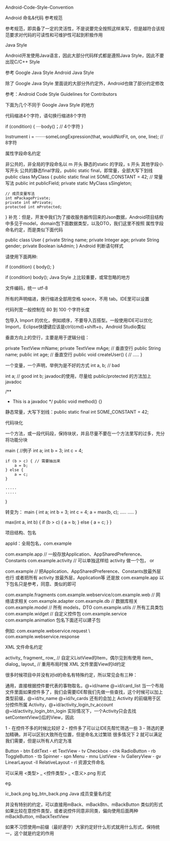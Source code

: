 Android-Code-Style-Convention

Android 命名&代码 参考规范

参考规范，即具备了一定的灵活性，不是说要完全按照这样来写，但是越符合该规范要求对代码的可读性和可维护性可起到积极作用

Java Style

Android开发使用Java语言，因此大部分代码样式都是遵照Java Style，因此不要出现C/C++ Style

参考 Google Java Style
Android Java Style

除了 Google Java Style 里面说的大部分外约定外，Android也做了部分约定修改

参考：Android Code Style Guidelines for Contributors

下面为几个不同于 Google Java Style 的地方

代码缩进4个字符，语句换行缩进8个字符

if (condition) {
····body()；// 4个字符
}

Instrument i =
········someLongExpression(that, wouldNotFit, on, one, line); // 8字符

属性字段命名约定

非公共的，非全局的字段命名以 m 开头
静态的static 的字段，s 开头
其他字段小写开头
公共的静态final字段，public static final，即常量，全部大写下划线
public class MyClass {
    public static final int SOME_CONSTANT = 42; // 常量写法
    public int publicField;
    private static MyClass sSingleton;
    
    // 成员变量写法
    int mPackagePrivate;
    private int mPrivate;
    protected int mProtected;
}
补充：但是，开发中我们为了接收服务器传回来的Json数据，Android项目结构中多见于model，domain包下面数据类型，以及DTO，我们这里不按照 属性字段命名约定，而是类似下面代码

public class User {
	private String name;
	private Integer age;
	private String gender;
	private Boolean isAdmin;
}
Android 判断语句样式

请使用下面两种:

if (condition) {
	body();
}

if (condition) body();
Java Style 上比较重要，或常忽略的地方

文件编码，统一 utf-8

所有的声明缩进，换行缩进全部用空格 space，不用 tab。IDE里可以设置

代码列宽一般控制在 80 到 100 个字符长度

包导入 Import 的优化，例如顺序，不要导入百搭型。一般使用IDE可以优化 Import，Eclipse快捷键应该是ctrl(cmd)+shift+o，Android Studio类似

垂直方向上的空行，主要是用于逻辑分组：

private TextView mName;
private TextView mAge;
									// 垂直空行
public String name;
public int age;
									// 垂直空行
public void createUser() {
	// .....
}

一个变量，一个声明，举例为是不好的方式 int a, b; // bad

int a; // good
int b;
javadoc的使用，尽量给 public/protected 的方法加上 javadoc

/**
* This is a javadoc
*/
public void method() {}

静态常量，大写下划线：public static final int SOME_CONSTANT = 42;

代码块化

一个方法，或一段代码段，保持块状，并且尽量不要在一个方法里写的过多，充分将功能分块

main { //例子
	int a;
	int b = 3;
	int c = 4;
	
	if (b > c) { // 需要抽出来
		a = b;
	} else {
		a = c;
	}
	
	.....
	.....
}

转变为：
main {
	int a;
	int b = 3;
	int c = 4;
	a = max(b, c);
	.....
	.....
}

max(int a, int b) {
	if (b > c) {
		a = b;
	} else {
		a = c;
	}
}

项目结构、包名

appId：全局包名，com.example

com.example.app // 一般存放Application、AppSharedPreference、Constants
com.example.activity // 可以单独这样给 activity 做一个包，
or

com.example // 把Application、AppSharedPreference、Constants放最外层也行
或者把所有 activity 放最外层，Application等 还是放 com.example.app
以下包名只是参考，同意、类似的即可

com.example.fragments
com.example.webservice/com.example.web // 网络请求相关
com.example.adapter
com.example.db // 数据库相关
com.example.model // 所有 models，DTO
com.example.utils // 所有工具类包
com.example.widget // 自定义控件包
com.example.service
com.example.animation
包名下面还可以建子包

例如: com.example.webservice.request \ com.example.webservice.response

XML 文件命名约定

activity_
fragment_
row_ // 自定义ListView的Item，偶尔见到有使用 item_
dialog_
layout_ // 重用布局时候
XML 文件里面View的Id约定

很多时候项目中并没有对id的命名有特殊约定，所以常见会有三种：

通用，直接根据控件要代表的事物取名，@+id/name @+id/card_list
当一个布局文件里面如果控件多了，我们会需要IDE帮我们先做一些查找，这个时候可以加上类型前缀，@+id/tv_name @+id/lv_cards
还有的会加上 Activity 的前缀用于区分控件所属 Activity，@+id/activity_login_tv_account @+id/activity_login_btn_login
实际情况下，一个Activity只会去找setContentView()后的View，因此

1 - 在控件不多的时候比较好
2 - 控件多了可以让IDE先帮忙筛选一些
3 - 筛选的更加精确，并可以区别大致所在位置，但是命名太过繁琐
很多情况下 2 就可以满足我们需要，但是以所有人约定为准

Button - btn
EditText - et
TextView - tv
Checkbox - chk
RadioButton - rb
ToggleButton - tb
Spinner - spn
Menu - mnu
ListView - lv
GalleryView - gv
LinearLayout -ll
RelativeLayout - rl
资源文件命名

可以采用 <类型> _ <控件类型> _ <意义>.png 形式

eg.

ic_back.png
bg_btn_back.png
Java 成员变量名约定

并没有特别的约定，可以直接用mBack、mBackBtn、mBackButton 类似的形式 如果比较在意控件类型，或者说控件同意非同类，偏向使用后面两种 mBackButton, mBackTextView

如果不习惯使用m前缀（最好遵守）大家约定好什么形式就用什么形式，保持统一，这个就是约定的作用
